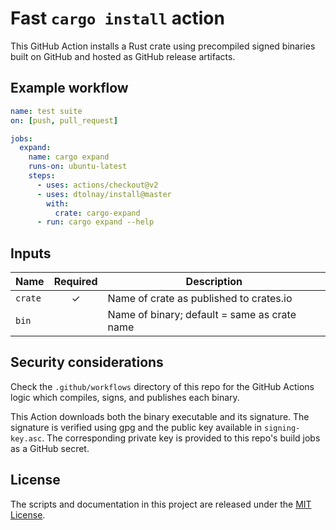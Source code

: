 # Fast `cargo install` action

This GitHub Action installs a Rust crate using precompiled signed binaries built
on GitHub and hosted as GitHub release artifacts.

## Example workflow

```yaml
name: test suite
on: [push, pull_request]

jobs:
  expand:
    name: cargo expand
    runs-on: ubuntu-latest
    steps:
      - uses: actions/checkout@v2
      - uses: dtolnay/install@master
        with:
          crate: cargo-expand
      - run: cargo expand --help
```

## Inputs

| Name    | Required | Description                                  |
| ------- | :------: | -------------------------------------------- |
| `crate` | ✓        | Name of crate as published to crates.io      |
| `bin`   |          | Name of binary; default = same as crate name |

## Security considerations

Check the `.github/workflows` directory of this repo for the GitHub Actions
logic which compiles, signs, and publishes each binary.

This Action downloads both the binary executable and its signature. The
signature is verified using gpg and the public key available in
`signing-key.asc`. The corresponding private key is provided to this repo's
build jobs as a GitHub secret.

## License

The scripts and documentation in this project are released under the [MIT
License].

[MIT License]: LICENSE
